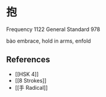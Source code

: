 # 抱
Frequency 1122
General Standard 978

bào
embrace, hold in arms, enfold

## References
- [[HSK 4]]
- [[8 Strokes]]
- [[手 Radical]]